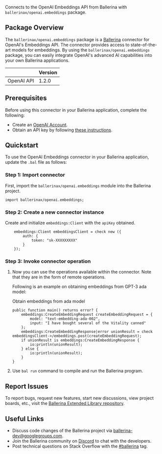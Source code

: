 Connects to the OpenAI Embeddings API from Ballerina with `ballerinax/openai.embeddings` package.

## Package Overview
The `ballerinax/openai.embeddings` package is a [Ballerina](https://ballerina.io/) connector for OpenAI's Embeddings API. The connector provides access to state-of-the-art models for embeddings. By using the `ballerinax/openai.embeddings` package, you can easily integrate OpenAI's advanced AI capabilities into your own Ballerina applications.

|                             | Version         |
|-----------------------------|-----------------|
| OpenAI API                  | 1.2.0           |

## Prerequisites

Before using this connector in your Ballerina application, complete the following:

* Create an [OpenAI Account](https://beta.openai.com/signup/).
* Obtain an API key by following [these instructions](https://platform.openai.com/docs/api-reference/authentication).

## Quickstart

To use the OpenAI Embeddings connector in your Ballerina application, update the `.bal` file as follows:

### Step 1: Import connector
First, import the `ballerinax/openai.embeddings` module into the Ballerina project.

```ballerina
import ballerinax/openai.embeddings;
```

### Step 2: Create a new connector instance
Create and initialize `embeddings:Client` with the `apiKey` obtained.
```ballerina
    embeddings:Client embeddingsClient = check new ({
        auth: {
            token: "sk-XXXXXXXXX"
        }
    });
```

### Step 3: Invoke connector operation
1. Now you can use the operations available within the connector. Note that they are in the form of remote operations.

    Following is an example on obtaining embeddings from GPT-3 ada model:

    Obtain embeddings from ada model

    ```ballerina
    public function main() returns error? {
        embeddings:CreateEmbeddingRequest createEmbeddingRequest = {
            model: "text-embedding-ada-002",
            input: "I have bought several of the Vitality canned"
        };
        embeddings:CreateEmbeddingResponse|error unionResult = check embeddingsClient->/embeddings.post(createEmbeddingRequest);
        if unionResult is embeddings:CreateEmbeddingResponse {
            io:println(unionResult);
        } else {
            io:println(unionResult);
        }
    }
    ``` 
2. Use `bal run` command to compile and run the Ballerina program.

## Report Issues
To report bugs, request new features, start new discussions, view project boards, etc., visit the [Ballerina Extended Library repository](https://github.com/ballerina-platform/ballerina-extended-library).

## Useful Links
- Discuss code changes of the Ballerina project via [ballerina-dev@googlegroups.com](mailto:ballerina-dev@googlegroups.com).
- Join the Ballerina community on [Discord](https://discord.gg/ballerinalang) to chat with the developers.
- Post technical questions on Stack Overflow with the [#ballerina](https://stackoverflow.com/questions/tagged/ballerina) tag.
